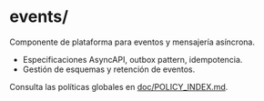 # events/

Componente de plataforma para eventos y mensajería asíncrona.

- Especificaciones AsyncAPI, outbox pattern, idempotencia.
- Gestión de esquemas y retención de eventos.

Consulta las políticas globales en [doc/POLICY_INDEX.md](../../doc/POLICY_INDEX.md).